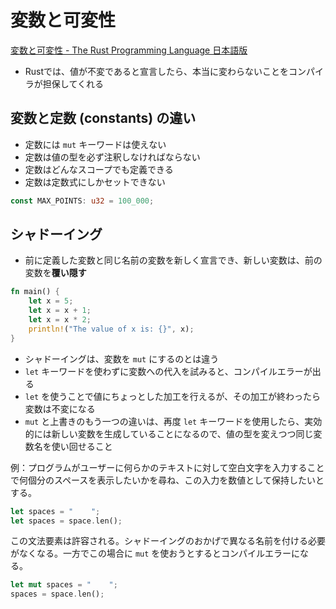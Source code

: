 # 変数と可変性

[変数と可変性 - The Rust Programming Language 日本語版](https://doc.rust-jp.rs/book-ja/ch03-01-variables-and-mutability.html)

- Rustでは、値が不変であると宣言したら、本当に変わらないことをコンパイラが担保してくれる

## 変数と定数 (constants) の違い

- 定数には `mut` キーワードは使えない
- 定数は値の型を必ず注釈しなければならない
- 定数はどんなスコープでも定義できる
- 定数は定数式にしかセットできない

```rs
const MAX_POINTS: u32 = 100_000;
```

## シャドーイング

- 前に定義した変数と同じ名前の変数を新しく宣言でき、新しい変数は、前の変数を**覆い隠す**

```rs
fn main() {
    let x = 5;
    let x = x + 1;
    let x = x * 2;
    println!("The value of x is: {}", x);
}
```

- シャドーイングは、変数を `mut` にするのとは違う
- `let` キーワードを使わずに変数への代入を試みると、コンパイルエラーが出る
- `let` を使うことで値にちょっとした加工を行えるが、その加工が終わったら変数は不変になる
- `mut` と上書きのもう一つの違いは、再度 `let` キーワードを使用したら、実効的には新しい変数を生成していることになるので、値の型を変えつつ同じ変数名を使い回せること

例：プログラムがユーザーに何らかのテキストに対して空白文字を入力することで何個分のスペースを表示したいかを尋ね、この入力を数値として保持したいとする。

```rs
let spaces = "    ";
let spaces = space.len();
```

この文法要素は許容される。シャドーイングのおかげで異なる名前を付ける必要がなくなる。一方でこの場合に `mut` を使おうとするとコンパイルエラーになる。

```rs
let mut spaces = "    ";
spaces = space.len();
```
